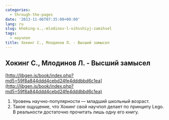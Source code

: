 ```yaml
---
categories:
  - through-the-pages
date: '2013-11-06T07:35:00+00:00'
lang: ru
slug: khoking-s.,-mlodinov-l-vihsshiyj-zamihsel
tags:
  - научпоп
title: Хокинг С., Млодинов Л. - Высший замысел
---
```





## Хокинг С., Млодинов Л. - Высший замысел

[http://libgen.is/book/index.php?md5=59f8a844ddd4cebd24fe4dddbbd6c1ea](http://libgen.is/book/index.php?md5=59f8a844ddd4cebd24fe4dddbbd6c1ea)  

1.  Уровень научно-популярности — младший школьный возраст.
2.  Такое ощущение, что Хокинг свой научпоп делает по принципу Lego. В реальности достаточно прочитать лишь одну его книгу.
